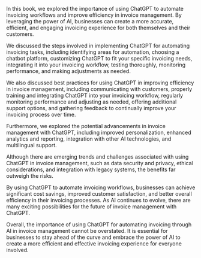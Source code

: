 
In this book, we explored the importance of using ChatGPT to automate invoicing workflows and improve efficiency in invoice management. By leveraging the power of AI, businesses can create a more accurate, efficient, and engaging invoicing experience for both themselves and their customers.

We discussed the steps involved in implementing ChatGPT for automating invoicing tasks, including identifying areas for automation, choosing a chatbot platform, customizing ChatGPT to fit your specific invoicing needs, integrating it into your invoicing workflow, testing thoroughly, monitoring performance, and making adjustments as needed.

We also discussed best practices for using ChatGPT in improving efficiency in invoice management, including communicating with customers, properly training and integrating ChatGPT into your invoicing workflow, regularly monitoring performance and adjusting as needed, offering additional support options, and gathering feedback to continually improve your invoicing process over time.

Furthermore, we explored the potential advancements in invoice management with ChatGPT, including improved personalization, enhanced analytics and reporting, integration with other AI technologies, and multilingual support.

Although there are emerging trends and challenges associated with using ChatGPT in invoice management, such as data security and privacy, ethical considerations, and integration with legacy systems, the benefits far outweigh the risks.

By using ChatGPT to automate invoicing workflows, businesses can achieve significant cost savings, improved customer satisfaction, and better overall efficiency in their invoicing processes. As AI continues to evolve, there are many exciting possibilities for the future of invoice management with ChatGPT.

Overall, the importance of using ChatGPT for automating invoicing through AI in invoice management cannot be overstated. It is essential for businesses to stay ahead of the curve and embrace the power of AI to create a more efficient and effective invoicing experience for everyone involved.
